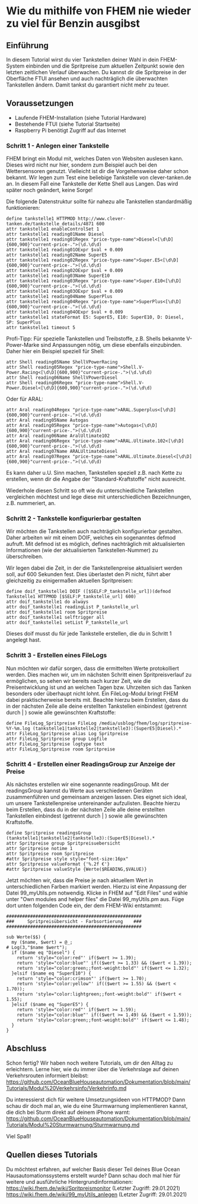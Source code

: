 # Wie du mithilfe von FHEM nie wieder zu viel für Benzin ausgibst

## Einführung

In diesem Tutorial wirst du vier Tankstellen deiner Wahl in dein FHEM-System einbinden und die Spritpreise zum aktuellen Zeitpunkt sowie den letzten zeitlichen Verlauf überwachen. Du kannst dir die Spritpreise in der Oberfläche FTUI ansehen und auch nachträglich die überwachten Tankstellen ändern. Damit tankst du garantiert nicht mehr zu teuer.

## Voraussetzungen
- Laufende FHEM-Installation (siehe Tutorial Hardware)
- Bestehende FTUI (siehe Tutorial Startseite)
- Raspberry Pi benötigt Zugriff auf das Internet

### Schritt 1 - Anlegen einer Tankstelle

FHEM bringt ein Modul mit, welches Daten von Websiten auslesen kann. Dieses wird nicht nur hier, sondern zum Beispiel auch bei den Wettersensoren genutzt. Vielleicht ist dir die Vorgehensweise daher schon bekannt. Wir legen zum Test eine beliebige Tankstelle von clever-tanken.de an. In diesem Fall eine Tankstelle der Kette Shell aus Langen. Das wird später noch geändert, keine Sorge!

Die folgende Datenstruktur sollte für nahezu alle Tankstellen standardmäßig funktionieren:
```
define tankstelle1 HTTPMOD http://www.clever-tanken.de/tankstelle_details/4871 600
attr tankstelle1 enableControlSet 1
attr tankstelle1 reading01Name Diesel
attr tankstelle1 reading01Regex "price-type-name">Diesel<[\d\D]{600,900}"current-price-.">(\d.\d\d)
attr tankstelle1 reading01OExpr $val + 0.009
attr tankstelle1 reading02Name SuperE5
attr tankstelle1 reading02Regex "price-type-name">Super.E5<[\d\D]{600,900}"current-price-.">(\d.\d\d)
attr tankstelle1 reading02OExpr $val + 0.009
attr tankstelle1 reading03Name SuperE10
attr tankstelle1 reading03Regex "price-type-name">Super.E10<[\d\D]{600,900}"current-price-.">(\d.\d\d)
attr tankstelle1 reading03OExpr $val + 0.009
attr tankstelle1 reading04Name SuperPlus
attr tankstelle1 reading04Regex "price-type-name">SuperPlus<[\d\D]{600,900}"current-price-.">(\d.\d\d)
attr tankstelle1 reading04OExpr $val + 0.009
attr tankstelle1 stateFormat E5: SuperE5, E10: SuperE10, D: Diesel, SP: SuperPlus
attr tankstelle1 timeout 5
```

Profi-Tipp: Für spezielle Tankstellen und Treibstoffe, z.B. Shells bekannte V-Power-Marke sind Anpassungen nötig, um diese ebenfalls einzubinden.
Daher hier ein Beispiel speziell für Shell:
```
attr Shell reading05Name ShellVPowerRacing
attr Shell reading05Regex "price-type-name">Shell.V-Power.Racing<[\d\D]{600,900}"current-price-.">(\d.\d\d)
attr Shell reading06Name ShellVPowerDiesel
attr Shell reading06Regex "price-type-name">Shell.V-Power.Diesel<[\d\D]{600,900}"current-price-.">(\d.\d\d)
```
Oder für ARAL:
```
attr Aral reading04Regex "price-type-name">ARAL.Superplus<[\d\D]{600,900}"current-price-.">(\d.\d\d)
attr Aral reading05Name Autogas
attr Aral reading05Regex "price-type-name">Autogas<[\d\D]{600,900}"current-price-.">(\d.\d\d)
attr Aral reading06Name AralUltimate102
attr Aral reading06Regex "price-type-name">ARAL.Ultimate.102<[\d\D]{600,900}"current-price-.">(\d.\d\d)
attr Aral reading07Name ARALUltimateDiesel
attr Aral reading07Regex "price-type-name">ARAL.Ultimate.Diesel<[\d\D]{600,900}"current-price-.">(\d.\d\d)
```
Es kann daher u.U. Sinn machen, Tankstellen speziell z.B. nach Kette zu erstellen, wenn dir die Angabe der "Standard-Kraftstoffe" nicht ausreicht.

Wiederhole diesen Schritt so oft wie du unterschiedliche Tankstellen vergleichen möchtest und lege diese mit unterschiedlichen Bezeichnungen, z.B. nummeriert, an.

### Schritt 2 - Tankstelle konfigurierbar gestalten

Wir möchten die Tankstellen auch nachträglich konfigurierbar gestalten.
Daher arbeiten wir mit einem DOIF, welches ein sogenanntes defmod aufruft. Mit defmod ist es möglich, defines nachträglich mit aktualisierten Informationen (wie der aktualisierten Tankstellen-Nummer) zu überschreiben.

Wir legen dabei die Zeit, in der die Tankstellenpreise aktualisiert werden soll, auf 600 Sekunden fest. Dies überlastet den Pi nicht, führt aber gleichzeitig zu einigermaßen aktuellen Spritpreisen:

```
define doif_tankstelle1 DOIF ([$SELF:P_tankstelle_url])(defmod Tankstelle1 HTTPMOD [$SELF:P_tankstelle_url] 600)
attr doif_tankstelle1 do always
attr doif_tankstelle1 readingList P_tankstelle_url
attr doif_tankstelle1 room Spritpreise
attr doif_tankstelle1 selftrigger all
attr doif_tankstelle1 setList P_tankstelle_url
```

Dieses doif musst du für jede Tankstelle erstellen, die du in Schritt 1 angelegt hast.

### Schritt 3 - Erstellen eines FileLogs

Nun möchten wir dafür sorgen, dass die ermittelten Werte protokolliert werden. Dies machen wir, um im nächsten Schritt einen Spritpreisverlauf zu ermöglichen, so sehen wir bereits nach kurzer Zeit, wie die Preisentwicklung ist und an welchen Tagen bzw. Uhrzeiten sich das Tanken besonders oder überhaupt nicht lohnt.
Ein FileLog-Modul bringt FHEM dabei praktischerweise bereits mit. Beachte hierzu beim Erstellen, dass du in der nächsten Zeile alle deine erstellten Tankstellen einbindest (getrennt durch | ) sowie alle gewünschten Kraftstoffe:
```
define FileLog_Spritpreise FileLog /media/usblog/fhem/log/spritpreise-%Y-%m.log (tankstelle1|tankstelle2|tankstelle3):(SuperE5|Diesel).*
attr FileLog_Spritpreise alias Log Spritpreise
attr FileLog_Spritpreise group Logfile
attr FileLog_Spritpreise logtype text
attr FileLog_Spritpreise room Spritpreise
```


### Schritt 4 - Erstellen einer ReadingsGroup zur Anzeige der Preise

Als nächstes erstellen wir eine sogenannte readingsGroup. Mit der readingsGroup kannst du Werte aus verschiedenen Geräten zusammenführen und gemeinsam anzeigen lassen. Dies eignet sich ideal, um unsere Tankstellenpreise untereinander aufzulisten.
Beachte hierzu beim Erstellen, dass du in der nächsten Zeile alle deine erstellten Tankstellen einbindest (getrennt durch | ) sowie alle gewünschten Kraftstoffe.

```
define Spritpreise readingsGroup (tankstelle1|tankstelle2|tankstelle3):(SuperE5|Diesel).*
attr Spritpreise group Spritpreisuebersicht
attr Spritpreise notime 1
attr Spritpreise room Spritpreise
#attr Spritpreise style style="font-size:16px"
attr Spritpreise valueFormat {'%.2f €'}
#attr Spritpreise valueStyle {Werte($READING,$VALUE)}
```

Jetzt möchten wir, dass die Preise je nach aktuellem Wert in unterschiedlichen Farben markiert werden. Hierzu ist eine Anpassung der Datei 99_myUtils.pm notwendig. Klicke in FHEM auf "Edit Files" und wähle unter "Own modules and helper files" die Datei 99_myUtils.pm aus.
Füge dort unten folgenden Code ein, der dem FHEM-Wiki entstammt:
```
###################################################
###     Spritpreisübersicht - Farbsortierung    ###
###################################################

sub Werte($$) {
  my ($name, $wert) = @_;
# Log(3,"$name $wert");
  if ($name eq "Diesel") {
    return 'style="color:red"' if($wert >= 1.39); 
    return 'style="color:blue"' if(($wert >= 1.33) && ($wert < 1.39));
    return 'style="color:green;;font-weight:bold"' if($wert <= 1.32);
  }elsif ($name eq "SuperE10") {
    return 'style="color:crimson"' if($wert >= 1.70); 
    return 'style="color:yellow"' if(($wert >= 1.55) && ($wert < 1.70));
    return 'style="color:lightgreen;;font-weight:bold"' if($wert < 1.55);
  }elsif ($name eq "SuperE5") {
    return 'style="color:red"' if($wert >= 1.59); 
    return 'style="color:blue"' if(($wert >= 1.49) && ($wert < 1.59));
    return 'style="color:green;;font-weight:bold"' if($wert <= 1.48);
  }  
}
```


## Abschluss
Schon fertig?
Wir haben noch weitere Tutorials, um dir den Alltag zu erleichtern.
Lerne hier, wie du immer über die Verkehrslage auf deinen Verkehrsrouten informiert bleibst:
https://github.com/OceanBlueHouseautomation/Dokumentation/blob/main/Tutorials/Modul%20Verkehrsinfo/Verkehrinfo.md

Du interessierst dich für weitere Umsetzungsideen von HTTPMOD? Dann schau dir doch mal an, wie du eine Sturmwarnung implementieren kannst, die dich bei Sturm direkt auf deinem iPhone warnt:
https://github.com/OceanBlueHouseautomation/Dokumentation/blob/main/Tutorials/Modul%20Sturmwarnung/Sturmwarnung.md

Viel Spaß!

## Quellen dieses Tutorials
Du möchtest erfahren, auf welcher Basis dieser Teil deines Blue Ocean Hausautomationssystems erstellt wurde? Dann schau doch mal hier für weitere und ausführliche Hintergrundinformationen:
https://wiki.fhem.de/wiki/Spritpreismonitor (Letzter Zugriff: 29.01.2021)
https://wiki.fhem.de/wiki/99_myUtils_anlegen (Letzter Zugriff: 29.01.2021)
